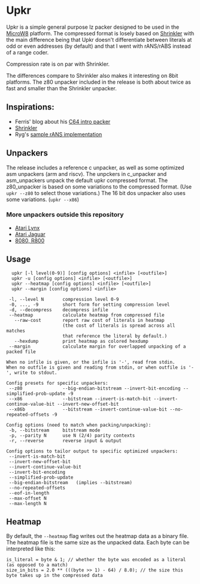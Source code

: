 # Upkr

Upkr is a simple general purpose lz packer designed to be used in the [MicroW8](https://github.com/exoticorn/microw8) platform.
The compressed format is losely based on [Shrinkler](https://github.com/askeksa/Shrinkler) with the main difference being that
Upkr doesn't differentiate between literals at odd or even addresses (by default) and that I went with rANS/rABS instead of a range coder.

Compression rate is on par with Shrinkler.

The differences compare to Shrinkler also makes it interesting on 8bit platforms. The z80 unpacker included in the release
is both about twice as fast and smaller than the Shrinkler unpacker.

## Inspirations:

* Ferris' blog about his [C64 intro packer](https://yupferris.github.io/blog/2020/08/31/c64-4k-intro-packer-deep-dive.html)
* [Shrinkler](https://github.com/askeksa/Shrinkler)
* Ryg's [sample rANS implementation](https://github.com/rygorous/ryg_rans)

## Unpackers

The release includes a reference c unpacker, as well as some optimized asm unpackers (arm and riscv). The unpckers in
c_unpacker and asm_unpackers unpack the default upkr compressed format. The z80_unpacker
is based on some variations to the compressed format. (Use `upkr --z80` to select those variations.)
The 16 bit dos unpacker also uses some variations. (`upkr --x86`)

### More unpackers outside this repository

* [Atari Lynx](https://github.com/42Bastian/new_bll/blob/master/demos/depacker/unupkr.asm)
* [Atari Jaguar](https://github.com/42Bastian/new_bjl/blob/main/exp/depacker/unupkr.js)
* [8080, R800](https://github.com/ivagorRetrocomp/DeUpkr)

## Usage

```
  upkr [-l level(0-9)] [config options] <infile> [<outfile>]
  upkr -u [config options] <infile> [<outfile>]
  upkr --heatmap [config options] <infile> [<outfile>]
  upkr --margin [config options] <infile>

 -l, --level N       compression level 0-9
 -0, ..., -9         short form for setting compression level
 -d, --decompress    decompress infile
 --heatmap           calculate heatmap from compressed file
   --raw-cost        report raw cost of literals in heatmap
                     (the cost of literals is spread across all matches
                     that reference the literal by default.)
   --hexdump         print heatmap as colored hexdump
 --margin            calculate margin for overlapped unpacking of a packed file

When no infile is given, or the infile is '-', read from stdin.
When no outfile is given and reading from stdin, or when outfile is '-', write to stdout.

Config presets for specific unpackers:
 --z80               --big-endian-bitstream --invert-bit-encoding --simplified-prob-update -9
 --x86               --bitstream --invert-is-match-bit --invert-continue-value-bit --invert-new-offset-bit
 --x86b              --bitstream --invert-continue-value-bit --no-repeated-offsets -9

Config options (need to match when packing/unpacking):
 -b, --bitstream     bitstream mode
 -p, --parity N      use N (2/4) parity contexts
 -r, --reverse       reverse input & output

Config options to tailor output to specific optimized unpackers:
 --invert-is-match-bit
 --invert-new-offset-bit
 --invert-continue-value-bit
 --invert-bit-encoding
 --simplified-prob-update
 --big-endian-bitstream   (implies --bitstream)
 --no-repeated-offsets
 --eof-in-length
 --max-offset N
 --max-length N
```

## Heatmap

By default, the `--heatmap` flag writes out the heatmap data as a binary file. The heatmap file is
the same size as the unpacked data. Each byte can be interpreted like this:

```
is_literal = byte & 1; // whether the byte was encoded as a literal (as opposed to a match)
size_in_bits = 2.0 ** (((byte >> 1) - 64) / 8.0); // the size this byte takes up in the compressed data
```
